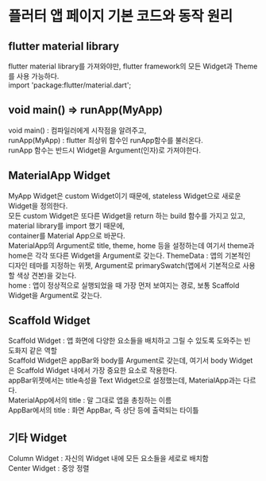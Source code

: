 플러터 앱 페이지 기본 코드와 동작 원리
=======================

flutter material library
------------
flutter material library를 가져와야만, flutter framework의 모든 Widget과 Theme를 사용 가능하다.   
import 'package:flutter/material.dart';   

void main() => runApp(MyApp)
-------------
void main() : 컴파일러에게 시작점을 알려주고,   
runApp(MyApp) : flutter 최상위 함수인 runApp함수를 불러온다.   
runApp 함수는 반드시 Widget을 Argument(인자)로 가져야한다.   
    

MaterialApp Widget
--------
MyApp Widget은 custom Widget이기 때문에, stateless Widget으로 새로운 Widget을 정의한다.   
모든 custom Widget은 또다른 Widget을 return 하는 build 함수를 가지고 있고, material library를 import 했기 때문에,   
container를 Material App으로 바꾼다.   
MaterialApp의 Argument로 title, theme, home 등을 설정하는데 여기서 theme과 home은 각각 또다른 Widget을 Argument로 갖는다.
ThemeData : 앱의 기본적인 디자인 테마를 지정하는 위젯, Argument로 primarySwatch(앱에서 기본적으로 사용할 색상 견본)을 갖는다.   
home : 앱이 정상적으로 실행되었을 때 가장 먼저 보여지는 경로, 보통 Scaffold Widget을 Argument로 갖는다.

Scaffold Widget
----------
Scaffold Widget : 앱 화면에 다양한 요소들을 배치하고 그릴 수 있도록 도와주는 빈 도화지 같은 역할   
Scaffold Widget은 appBar와 body를 Argument로 갖는데, 여기서 body Widget은 Scaffold Widget 내에서 가장 중요한 요소로 작용한다.   
appBar위젯에서는 title속성을 Text Widget으로 설정했는데, MaterialApp과는 다르다.   
MaterialApp에서의 title : 말 그대로 앱을 총칭하는 이름   
AppBar에서의 title : 화면 AppBar, 즉 상단 등에 출력되는 타이틀   

기타 Widget
--------
Column Widget : 자신의 Widget 내에 모든 요소들을 세로로 배치함   
Center Widget : 중앙 정렬
